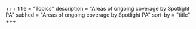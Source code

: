 +++
title = "Topics"
description = "Areas of ongoing coverage by Spotlight PA"
subhed = "Areas of ongoing coverage by Spotlight PA"
sort-by = "title"
+++
